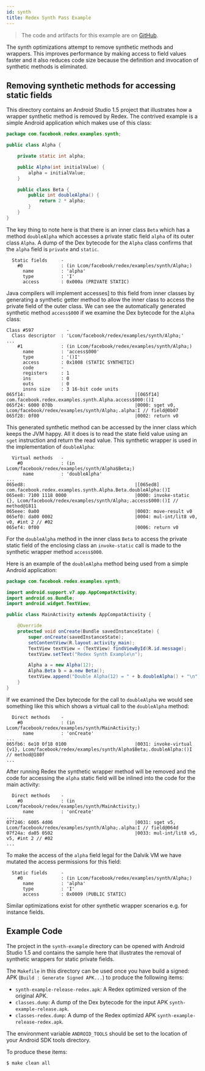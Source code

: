 ```yaml
---
id: synth
title: Redex Synth Pass Example
---
```


> The code and artifacts for this example are on [GitHub](https://github.com/facebook/redex/tree/master/examples/Synth).

The synth optimizations attempt to remove synthetic methods and wrappers. This
improves performance by making access to field values faster and it also
reduces code size because the definition and invocation of synthetic methods
is eliminated.

## Removing synthetic methods for accessing static fields

This directory contains an Android Studio 1.5 project that illustrates how a
wrapper synthetic method is removed by Redex. The contrived example is
a simple Android application which makes use of this class:

```java
package com.facebook.redex.examples.synth;

public class Alpha {

    private static int alpha;

    public Alpha(int initialValue) {
        alpha = initialValue;
    }

    public class Beta {
        public int doubleAlpha() {
            return 2 * alpha;
        }
    }
}
```

The key thing to note here is that there is an inner class `Beta` which
has a method `doubleAlpha` which accesses a private static field `alpha` of
its outer class `Alpha`. A dump of the Dex bytecode for the `Alpha` class
confirms that the `alpha` field is `private` and `static`.

```
  Static fields     -
    #0              : (in Lcom/facebook/redex/examples/synth/Alpha;)
      name          : 'alpha'
      type          : 'I'
      access        : 0x000a (PRIVATE STATIC)
```

Java compilers will implement accesses] to this field from inner classes
by generating a synthetic getter method to allow the inner class to access
the private field of the outer
class. We can see the automatically generated synthetic method `access$000`
if we examine the Dex bytecode for the `Alpha` class:

```
Class #597            -
  Class descriptor  : 'Lcom/facebook/redex/examples/synth/Alpha;'
...
    #1              : (in Lcom/facebook/redex/examples/synth/Alpha;)
      name          : 'access$000'
      type          : '()I'
      access        : 0x1008 (STATIC SYNTHETIC)
      code          -
      registers     : 1
      ins           : 0
      outs          : 0
      insns size    : 3 16-bit code units
065f14:                                        |[065f14] com.facebook.redex.examples.synth.Alpha.access$000:()I
065f24: 6000 070b                              |0000: sget v0, Lcom/facebook/redex/examples/synth/Alpha;.alpha:I // field@0b07
065f28: 0f00                                   |0002: return v0
```

This generated synthetic method can be accessed by the inner class
which keeps the JVM happy. All it does is to read the state field
value using an `sget` instruction and return the read value.
This synthetic wrapper is used in the implementation of `doubleAlpha`:

```
  Virtual methods   -
    #0              : (in Lcom/facebook/redex/examples/synth/Alpha$Beta;)
      name          : 'doubleAlpha'
...
065ed8:                                        |[065ed8] com.facebook.redex.examples.synth.Alpha.Beta.doubleAlpha:()I
065ee8: 7100 1118 0000                         |0000: invoke-static {}, Lcom/facebook/redex/examples/synth/Alpha;.access$000:()I // method@1811
065eee: 0a00                                   |0003: move-result v0
065ef0: da00 0002                              |0004: mul-int/lit8 v0, v0, #int 2 // #02
065ef4: 0f00                                   |0006: return v0
```

For the `doubleAlpha` method in the inner class `Beta` to access the
private static field of the enclosing class an `invoke-static` call is made
to the synthetic wrapper method `access$000`.

Here is an example of the `doubleAlpha` method being used from a simple
Android application:

```java
package com.facebook.redex.examples.synth;

import android.support.v7.app.AppCompatActivity;
import android.os.Bundle;
import android.widget.TextView;

public class MainActivity extends AppCompatActivity {

    @Override
    protected void onCreate(Bundle savedInstanceState) {
        super.onCreate(savedInstanceState);
        setContentView(R.layout.activity_main);
        TextView textView = (TextView) findViewById(R.id.message);
        textView.setText("Redex Synth Example\n");

        Alpha a = new Alpha(12);
        Alpha.Beta b = a.new Beta();
        textView.append("Double Alpha(12) = " + b.doubleAlpha() + "\n");
    }
}
```

If we examined the Dex bytecode for the call to `doubleAlpha` we would
see something like this which shows a virtual call to the `doubleAlpha` method:

```
  Direct methods    -
    #0              : (in Lcom/facebook/redex/examples/synth/MainActivity;)
      name          : 'onCreate'
...
065fb6: 6e10 0f18 0100                         |0031: invoke-virtual {v1}, Lcom/facebook/redex/examples/synth/Alpha$Beta;.doubleAlpha:()I // method@180f
...
```

After running Redex the synthetic wrapper method will be removed and
the code for accessing the `alpha` static field will be inlined into
the code for the main activity:

```
  Direct methods    -
    #0              : (in Lcom/facebook/redex/examples/synth/MainActivity;)
      name          : 'onCreate'
...
07f246: 6005 4d06                              |0031: sget v5, Lcom/facebook/redex/examples/synth/Alpha;.alpha:I // field@064d
07f24a: da05 0502                              |0033: mul-int/lit8 v5, v5, #int 2 // #02
...

```

To make the access of the `alpha` field legal for the Dalvik VM we have
mutated the access permissions for this field:

```
  Static fields     -
    #0              : (in Lcom/facebook/redex/examples/synth/Alpha;)
      name          : 'alpha'
      type          : 'I'
      access        : 0x0009 (PUBLIC STATIC)

```

Similar optimizations exist for other synthetic wrapper scenarios e.g.
for instance fields.

## Example Code
The project in the `synth-example` directory can be opened with Android Studio 1.5 and
contains the sample here that illustrates the removal of synthetic
wrappers for static private fields. 

The `Makefile` in this directory can be used once you have build a signed:
APK (`Build : Generate Signed APK...`) to produce the following items:
* `synth-example-release-redex.apk`: A Redex optimized version of the original APK.
* `classes.dump`: A dump of the Dex bytecode for the input APK `synth-example-release.apk`.
* `classes-redex.dump`: A dump of the Redex optimizd APK `synth-example-release-redex.apk`.

The environment variable `ANDROID_TOOLS` should be set to the location
of your Android SDK tools directory.

To produce these items:

```
$ make clean all
```
